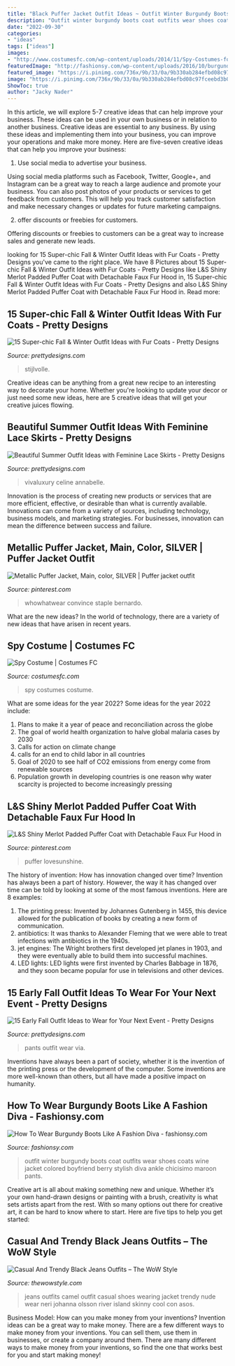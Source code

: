 ```yaml
---
title: "Black Puffer Jacket Outfit Ideas ~ Outfit Winter Burgundy Boots Coat Outfits Wear Shoes Coats Wine Jacket Colored Boyfriend Berry Stylish Diva Ankle Chicisimo Maroon Pants"
description: "Outfit winter burgundy boots coat outfits wear shoes coats wine jacket colored boyfriend berry stylish diva ankle chicisimo maroon pants"
date: "2022-09-30"
categories:
- "ideas"
tags: ["ideas"]
images:
- "http://www.costumesfc.com/wp-content/uploads/2014/11/Spy-Costumes-for-Girls.jpg"
featuredImage: "http://fashionsy.com/wp-content/uploads/2016/10/burgundy-coat-and-boots.jpg"
featured_image: "https://i.pinimg.com/736x/9b/33/0a/9b330ab284efbd08c97fceebd3b074d2.jpg"
image: "https://i.pinimg.com/736x/9b/33/0a/9b330ab284efbd08c97fceebd3b074d2.jpg"
ShowToc: true
author: "Jacky Nader"
---
```



In this article, we will explore 5-7 creative ideas that can help improve your business. These ideas can be used in your own business or in relation to another business.
Creative ideas are essential to any business. By using these ideas and implementing them into your business, you can improve your operations and make more money. Here are five-seven creative ideas that can help you improve your business:
1. Use social media to advertise your business.

Using social media platforms such as Facebook, Twitter, Google+, and Instagram can be a great way to reach a large audience and promote your business. You can also post photos of your products or services to get feedback from customers. This will help you track customer satisfaction and make necessary changes or updates for future marketing campaigns.

2. offer discounts or freebies for customers.

Offering discounts or freebies to customers can be a great way to increase sales and generate new leads.

	

		
looking for 15 Super-chic Fall &amp; Winter Outfit Ideas with Fur Coats - Pretty Designs you've came to the right place. We have 8 Pictures about 15 Super-chic Fall &amp; Winter Outfit Ideas with Fur Coats - Pretty Designs like L&amp;S Shiny Merlot Padded Puffer Coat with Detachable Faux Fur Hood in, 15 Super-chic Fall &amp; Winter Outfit Ideas with Fur Coats - Pretty Designs and also L&amp;S Shiny Merlot Padded Puffer Coat with Detachable Faux Fur Hood in. Read more:
		
    
## 15 Super-chic Fall &amp; Winter Outfit Ideas With Fur Coats - Pretty Designs

<img loading=lazy src="http://www.prettydesigns.com/wp-content/uploads/2014/10/Fur-Coat-Outfit-Idea-with-Boots.jpg" onerror="this.onerror=null;this.src='https://tse2.mm.bing.net/th?id=OIP.YV9EG7cbHkIU36sQUEYXsAHaK2&amp;pid=15.1';" alt="15 Super-chic Fall &amp; Winter Outfit Ideas with Fur Coats - Pretty Designs">

_Source: prettydesigns.com_

>stijlvolle. 

	

Creative ideas can be anything from a great new recipe to an interesting way to decorate your home. Whether you're looking to update your decor or just need some new ideas, here are 5 creative ideas that will get your creative juices flowing.

    
## Beautiful Summer Outfit Ideas With Feminine Lace Skirts - Pretty Designs

<img loading=lazy src="https://www.prettydesigns.com/wp-content/uploads/2014/07/Black-Lace-Skirt-for-Work-Days.jpg" onerror="this.onerror=null;this.src='https://tse2.mm.bing.net/th?id=OIP.SnJEKssAB4X8cHmKPaqjogHaLG&amp;pid=15.1';" alt="Beautiful Summer Outfit Ideas with Feminine Lace Skirts - Pretty Designs">

_Source: prettydesigns.com_

>vivaluxury celine annabelle. 

	

Innovation is the process of creating new products or services that are more efficient, effective, or desirable than what is currently available. Innovations can come from a variety of sources, including technology, business models, and marketing strategies. For businesses, innovation can mean the difference between success and failure.

    
## Metallic Puffer Jacket, Main, Color, SILVER | Puffer Jacket Outfit

<img loading=lazy src="https://i.pinimg.com/736x/71/1b/ee/711beea470550b3a663a33c23d3744bf.jpg" onerror="this.onerror=null;this.src='https://tse2.mm.bing.net/th?id=OIP.AKp5_tA89PyzwAhD6OIEEQHaLW&amp;pid=15.1';" alt="Metallic Puffer Jacket, Main, color, SILVER | Puffer jacket outfit">

_Source: pinterest.com_

>whowhatwear convince staple bernardo. 

	

What are the new ideas?
In the world of technology, there are a variety of new ideas that have arisen in recent years.

    
## Spy Costume | Costumes FC

<img loading=lazy src="http://www.costumesfc.com/wp-content/uploads/2014/11/Spy-Costumes-for-Girls.jpg" onerror="this.onerror=null;this.src='https://tse3.mm.bing.net/th?id=OIP.SU9oGpEXJgZ36GucDJ2rcwHaJ4&amp;pid=15.1';" alt="Spy Costume | Costumes FC">

_Source: costumesfc.com_

>spy costumes costume. 

	

What are some ideas for the year 2022?
Some ideas for the year 2022 include:
1. Plans to make it a year of peace and reconciliation across the globe 
2. The goal of world health organization to halve global malaria cases by 2030 
3. Calls for action on climate change 
4. calls for an end to child labor in all countries 
5. Goal of 2020 to see half of CO2 emissions from energy come from renewable sources 
6. Population growth in developing countries is one reason why water scarcity is projected to become increasingly pressing 

    
## L&amp;S Shiny Merlot Padded Puffer Coat With Detachable Faux Fur Hood In

<img loading=lazy src="https://i.pinimg.com/736x/9b/33/0a/9b330ab284efbd08c97fceebd3b074d2.jpg" onerror="this.onerror=null;this.src='https://tse1.mm.bing.net/th?id=OIP.VWmBwmW9O5fxGt4rxBiZUAHaLH&amp;pid=15.1';" alt="L&amp;S Shiny Merlot Padded Puffer Coat with Detachable Faux Fur Hood in">

_Source: pinterest.com_

>puffer lovesunshine. 

	

The history of invention: How has innovation changed over time?
Invention has always been a part of history. However, the way it has changed over time can be told by looking at some of the most famous inventions. Here are 8 examples:
1. The printing press: Invented by Johannes Gutenberg in 1455, this device allowed for the publication of books by creating a new form of communication.
2. antibiotics: It was thanks to Alexander Fleming that we were able to treat infections with antibiotics in the 1940s.
3. jet engines: The Wright brothers first developed jet planes in 1903, and they were eventually able to build them into successful machines.
4. LED lights: LED lights were first invented by Charles Babbage in 1876, and they soon became popular for use in televisions and other devices.

    
## 15 Early Fall Outfit Ideas To Wear For Your Next Event - Pretty Designs

<img loading=lazy src="https://www.prettydesigns.com/wp-content/uploads/2016/08/White-Pants-and-Black-Top.jpg" onerror="this.onerror=null;this.src='https://tse1.mm.bing.net/th?id=OIP.JgH56ZE8X1vryEIZalvUSAHaJP&amp;pid=15.1';" alt="15 Early Fall Outfit Ideas to Wear for Your Next Event - Pretty Designs">

_Source: prettydesigns.com_

>pants outfit wear via. 

	

Inventions have always been a part of society, whether it is the invention of the printing press or the development of the computer. Some inventions are more well-known than others, but all have made a positive impact on humanity.

    
## How To Wear Burgundy Boots Like A Fashion Diva - Fashionsy.com

<img loading=lazy src="http://fashionsy.com/wp-content/uploads/2016/10/burgundy-coat-and-boots.jpg" onerror="this.onerror=null;this.src='https://tse2.mm.bing.net/th?id=OIP.8vDzvKDi3Zc-wKyi9ThquQHaLG&amp;pid=15.1';" alt="How To Wear Burgundy Boots Like A Fashion Diva - fashionsy.com">

_Source: fashionsy.com_

>outfit winter burgundy boots coat outfits wear shoes coats wine jacket colored boyfriend berry stylish diva ankle chicisimo maroon pants. 

	

Creative art is all about making something new and unique. Whether it’s your own hand-drawn designs or painting with a brush, creativity is what sets artists apart from the rest. With so many options out there for creative art, it can be hard to know where to start. Here are five tips to help you get started: 

    
## Casual And Trendy Black Jeans Outfits – The WoW Style

<img loading=lazy src="http://thewowstyle.com/wp-content/uploads/2016/05/Cool-Black-Jeans-Outfits.jpg" onerror="this.onerror=null;this.src='https://tse4.mm.bing.net/th?id=OIP.05W9C_HLZfVyoun5FWnmoAHaLH&amp;pid=15.1';" alt="Casual And Trendy Black Jeans Outfits – The WoW Style">

_Source: thewowstyle.com_

>jeans outfits camel outfit casual shoes wearing jacket trendy nude wear neri johanna olsson river island skinny cool con asos. 

	

Business Model: How can you make money from your inventions?
Invention ideas can be a great way to make money. There are a few different ways to make money from your inventions. You can sell them, use them in businesses, or create a company around them. There are many different ways to make money from your inventions, so find the one that works best for you and start making money!

